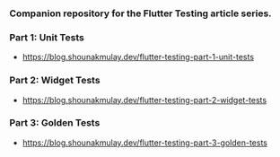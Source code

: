
### Companion repository for the Flutter Testing article series.


### Part 1: Unit Tests
- https://blog.shounakmulay.dev/flutter-testing-part-1-unit-tests

### Part 2: Widget Tests
- https://blog.shounakmulay.dev/flutter-testing-part-2-widget-tests

### Part 3: Golden Tests
- https://blog.shounakmulay.dev/flutter-testing-part-3-golden-tests
